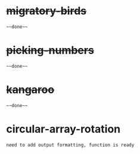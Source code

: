 # ~~migratory-birds~~
    ~~done~~
# ~~picking-numbers~~
    ~~done~~
# ~~kangaroo~~
    ~~done~~

# circular-array-rotation
    need to add output formatting, function is ready